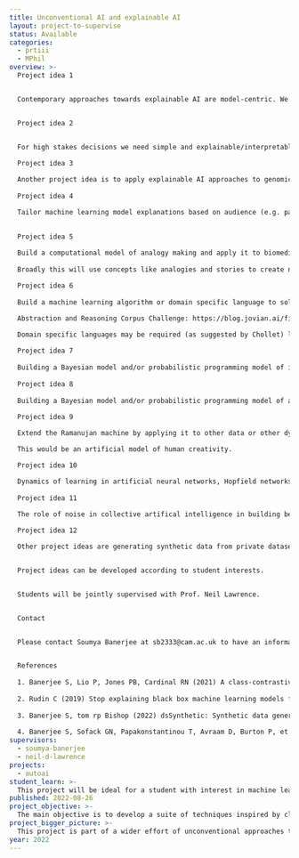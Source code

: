 ```yaml
---
title: Unconventional AI and explainable AI
layout: project-to-supervise
status: Available
categories:
  - prtiii
  - MPhil
overview: >-
  Project idea 1


  Contemporary approaches towards explainable AI are model-centric. We will use data-centric approaches to explain the complex interplay between data and models. This will build on published work [1]. This project will be ideal for a student with interest in machine learning and who has coding experience. 


  Project idea 2


  For high stakes decisions we need simple and explainable/interpretable models. This need is acute in the case of healthcare and social sciences like recidivism prediction [2]. In this project, we will build simple interpretable models that are surrogates for deep learning models. The student will look at publicly available data and synthetic data to generate surrogate models that are transparent and interpretable. The process of creating these surrogate interpretable models will be automated. This can also be partially based on published work [1]. The surrogate models can be decision trees (like CART) trained on the input and output of a deep learning model [1].   This can use R packages like party, rpart, partykit or other packages. This will lead to tools that automated the creation of surrogate interpretable models based on deep learning models in healthcare. 
  
  Project idea 3

  Another project idea is to apply explainable AI approaches to genomic data. This will be a machine learning and bioinformatics project. The student will develop explainable AI approaches for interpreting clusters in single-cell gene expression data. This work is part of the Accelerate Programme for Scientific Discovery which aims to democratize access to AI tools and apply AI to problems from diverse disciplines. The student will be part of a growing community of inter-disciplinary AI researchers at the University of Cambridge. 
  
  Project idea 4

  Tailor machine learning model explanations based on audience (e.g. patients, clinicians, farmers, etc.). Generate natural language explanations from machine learning model and tailor these natural language expplnanations based on unique background of listener.

  
  Project idea 5
 
  Build a computational model of analogy making and apply it to biomedical and genomic data. For other project ideas related to explainable AI see the following page: https://github.com/neelsoumya/special_topics_unconventional_AI/
 
  Broadly this will use concepts like analogies and stories to create new explainable AI methods. See for example: https://github.com/Tijl/ANASIME,  https://github.com/crazydonkey200/SMEPy, https://github.com/fargonauts/copycat

  Project idea 6
 
  Build a machine learning algorithm or domain specific language to solve the Abstraction and Reasoning Corpus Challenge: https://github.com/fchollet/ARC

  Abstraction and Reasoning Corpus Challenge: https://blog.jovian.ai/finishing-2nd-in-kaggles-abstraction-and-reasoning-challenge-24e59c07b50a,    https://github.com/alejandrodemiquel/ARC_Kaggle

  Domain specific languages may be required (as suggested by Chollet) like genetic algorithms and cellular automata
  
  Project idea 7
  
  Building a Bayesian model and/or probabilistic programming model of infection dynamics (like a SIR model) or an intra-cellular regulatory network [5]. This would apply a probabilistic programming model to infection data from different sources. This would be an explainable AI model for a complex model of a physical system. The project would involve building a model that would generate insights from these complex systems (an artificial model of human creativity).
  
  Project idea 8
  
  Building a Bayesian model and/or probabilistic programming model of a complex systems model like infection dynamics (SIR model) or an intra-cellular regulatory network [5]. This would involve building a qualitative process model for a physical system. This would be an explainable AI model for a complex model of a physical system. The project would involve building a model that would generate insights from these complex systems (an artificial model of human creativity).
  
  Project idea 9

  Extend the Ramanujan machine by applying it to other data or other dynamical systems or using another machine learning approach: https://github.com/RamanujanMachine/RamanujanMachine

  This would be an artificial model of human creativity.

  Project idea 10

  Dynamics of learning in artificial neural networks, Hopfield networks, self organizing maps and neural gas.
  
  Project idea 11 
 
  The role of noise in collective artifical intelligence in building behaviour (altruism, co-operation, competition) and structures (structures to capture prey). This will use the multi-agent platform MAgent: https://github.com/geek-ai/MAgent

  Project idea 12

  Other project ideas are generating synthetic data from private datasets like data from electronic healthcare records data [3], other explanatory artificial intelligence (xAI) techniques, privacy preserving machine learning [4], documenting data and models, detecting concept drift, etc. 


  Project ideas can be developed according to student interests. 


  Students will be jointly supervised with Prof. Neil Lawrence.


  Contact


  Please contact Soumya Banerjee at sb2333@cam.ac.uk to have an informal chat. You can learn more about my work here: https://sites.google.com/site/neelsoumya 


  References 
  
  1. Banerjee S, Lio P, Jones PB, Cardinal RN (2021) A class-contrastive human-interpretable machine learning approach to predict mortality in severe mental illness. npj Schizophr 7: 1–13. 
  
  2. Rudin C (2019) Stop explaining black box machine learning models for high stakes decisions and use interpretable models instead. Nat Mach Intell 1: 206–215. 
  
  3. Banerjee S, tom rp Bishop (2022) dsSynthetic: Synthetic data generation for the DataSHIELD federated analysis system. BMC Res Notes 15: 230. 
  
  4. Banerjee S, Sofack GN, Papakonstantinou T, Avraam D, Burton P, et al. (2022) dsSurvival: Privacy preserving survival models for federated individual patient meta-analysis in DataSHIELD. BMC Res Notes 15: 197.
supervisors:
  - soumya-banerjee
  - neil-d-lawrence
projects:
  - autoai
student_learn: >-
  This project will be ideal for a student with interest in machine learning and who has coding experience. This work is part of the Accelerate Programme for Scientific Discovery which aims to democratize access to AI tools and apply AI to problems from diverse disciplines. The student will be part of a growing community of inter-disciplinary AI researchers at the University of Cambridge.
published: 2022-08-26
project_objective: >-
  The main objective is to develop a suite of techniques inspired by classical AI to inform explainable AI.
project_bigger_picture: >-
  This project is part of a wider effort of unconventional approaches to AI. 
year: 2022
---
```

